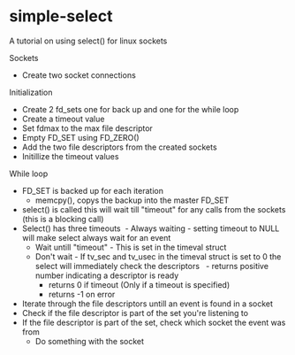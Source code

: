 # simple-select
A tutorial on using select() for linux sockets

Sockets
- Create two socket connections

Initialization
- Create 2 fd_sets one for back up and one for the while loop
- Create a timeout value
- Set fdmax to the max file descriptor 
- Empty FD_SET using FD_ZERO()
- Add the two file descriptors from the created sockets
- Initillize the timeout values

While loop
- FD_SET is backed up for each iteration
  - memcpy(), copys the backup into the master FD_SET
- select() is called this will wait till "timeout" for any calls from the sockets (this is a blocking call)
- Select() has three timeouts
  - Always waiting - setting timeout to NULL will make select always wait for an event
  - Wait untill "timeout" - This is set in the timeval struct
  - Don't wait - If tv_sec and tv_usec in the timeval struct is set to 0 the 
    select will immediately check the descriptors
    - returns positive number indicating a descriptor is ready
    - returns 0 if timeout (Only if a timeout is specified)
    - returns -1 on error
- Iterate through the file descriptors untill an event is found in a socket
- Check if the file descriptor is part of the set you're listening to
- If the file descriptor is part of the set, check which socket the event was from
  - Do something with the socket
